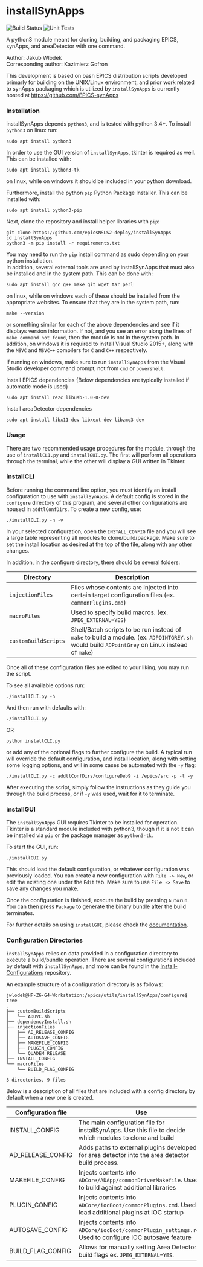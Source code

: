 # installSynApps

![Build Status](https://github.com/jwlodek/installSynApps/workflows/test-build/badge.svg) ![Unit Tests](https://github.com/jwlodek/installSynApps/workflows/tests/badge.svg)

A python3 module meant for cloning, building, and packaging EPICS, synApps, and areaDetector with one command.

Author: Jakub Wlodek  
Corresponding author: Kazimierz Gofron

This development is based on bash EPICS distribution scripts developed primarly for building on the UNIX/Linux environment, and prior work related to synApps packaging which is utilized by `installSynApps` is currently hosted at https://github.com/EPICS-synApps

### Installation

installSynApps depends `python3`, and is tested with python 3.4+. To install `python3` on linux run:
```
sudo apt install python3
```
In order to use the GUI version of `installSynApps`, tkinter is required as well. This can be installed with:
```
sudo apt install python3-tk
```
on linux, while on windows it should be included in your python download.

Furthermore, install the python `pip` Python Package Installer. This can be installed with:
```
sudo apt install python3-pip
```
Next, clone the repository and install helper libraries with `pip`:
```
git clone https://github.com/epicsNSLS2-deploy/installSynApps
cd installSynApps
python3 -m pip install -r requirements.txt
```
You may need to run the `pip` install command as sudo depending on your python installation.  
In addition, several external tools are used by installSynApps that must also be installed and in the system path. This can be done with:
```
sudo apt install gcc g++ make git wget tar perl
```
on linux, while on windows each of these should be installed from the appropriate websites. To ensure that they are in the system path, run:
```
make --version
```
or something similar for each of the above dependencies and see if it displays version information. If not, and you see an error along the lines of `make command not found`, then the module is not in the system path. In addition, on windows it is required to install Visual Studio 2015+, along with the `MSVC` and `MSVC++` compilers for `C` and `C++` respectively.

If running on windows, make sure to run `installSynApps` from the Visual Studio developer command prompt, not from `cmd` or `powershell`.

Install EPICS dependencies {Below dependencies are typically installed if automatic mode is used}
```
sudo apt install re2c libusb-1.0-0-dev
```
Install areaDetector dependencies
```
sudo apt install libx11-dev libxext-dev libzmq3-dev
```

### Usage

There are two recommended usage procedures for the module, through the use of `installCLI.py` and `installGUI.py`. The first will perform all operations through the terminal, while the other will display a GUI written in Tkinter. 

### installCLI

Before running the command line option, you must identify an install configuration to use with `installSynApps`. A default config is stored in the `configure` directory of this program, and several other configurations are housed in `addtlConfDirs`. To create a new config, use:
```
./installCLI.py -n -v
```
In your selected configuration, open the `INSTALL_CONFIG` file and you will see a large table representing all modules to clone/build/package. Make sure to set the install location as desired at the top of the file, along with any other changes.

In addition, in the configure directory, there should be several folders: 

Directory | Description
---------|-----------
`injectionFiles` | Files whose contents are injected into certain target configuration files (ex. `commonPlugins.cmd`)
`macroFiles` | Used to specify build macros. (ex. `JPEG_EXTERNAL=YES`)
`customBuildScripts` | Shell/Batch scripts to be run instead of `make` to build a module. (ex. `ADPOINTGREY.sh` would build `ADPointGrey` on Linux instead of `make`)

Once all of these configuration files are edited to your liking, you may run the script.

To see all available options run:
```
./installCLI.py -h
```

And then run with defaults with:
```
./installCLI.py
```
OR
```
python installCLI.py
```
or add any of the optional flags to further configure the build. A typical run will override the default configuration, and install location, along with setting some logging options, and will in some cases be automated with the `-y` flag:
```
./installCLI.py -c addtlConfDirs/configureDeb9 -i /epics/src -p -l -y
```

After executing the script, simply follow the instructions as they guide you through the build process, or if `-y` was used, wait for it to terminate.

### installGUI

The `installSynApps` GUI requires Tkinter to be installed for operation. Tkinter is a standard module included with python3, though if it is not it can be installed via `pip` or the package manager as `python3-tk`.

To start the GUI, run:
```
./installGUI.py
```
This should load the default configuration, or whatever configuration was previously loaded. You can create a new configuration with `File -> New`, or edit the existing one under the `Edit` tab. Make sure to use `File -> Save` to save any changes you make.

Once the configuration is finished, execute the build by pressing `Autorun`. You can then press `Package` to generate the binary bundle after the build terminates.

For further details on using `installGUI`, please check the [documentation](https://epicsNSLS2-deploy.github.io/installSynApps).

### Configuration Directories

`installSynApps` relies on data provided in a configuration directory to execute a build/bundle operation.
There are several configurations included by default with `installSynApps`, and more can be found in the [Install-Configurations](https://github.com/epicsNSLS2-deploy/Install-Configurations) repository.

An example structure of a configuration directory is as follows:
```
jwlodek@HP-Z6-G4-Workstation:/epics/utils/installSynApps/configure$ tree
.
├── customBuildScripts
│   └── ADUVC.sh
├── dependencyInstall.sh
├── injectionFiles
│   ├── AD_RELEASE_CONFIG
│   ├── AUTOSAVE_CONFIG
│   ├── MAKEFILE_CONFIG
│   ├── PLUGIN_CONFIG
│   └── QUADEM_RELEASE
├── INSTALL_CONFIG
└── macroFiles
    └── BUILD_FLAG_CONFIG

3 directories, 9 files
```

Below is a description of all files that are included with a config directory by default when a new one is created.

Configuration file      | Use 
-------------------------|--------------------
INSTALL_CONFIG      | The main configuration file for installSynApps. Use this file to decide which modules to clone and build
AD_RELEASE_CONFIG   | Adds paths to external plugins developed for area detector into the area detector build process.
MAKEFILE_CONFIG     | Injects contents into `ADCore/ADApp/commonDriverMakefile`. Used to build against additional libraries
PLUGIN_CONFIG       | Injects contents into `ADCore/iocBoot/commonPlugins.cmd`. Used to load additional plugins at IOC startup
AUTOSAVE_CONFIG     | Injects contents into `ADCore/iocBoot/commonPlugin_settings.req`. Used to configure IOC autosave feature
BUILD_FLAG_CONFIG   | Allows for manually setting Area Detector build flags ex. `JPEG_EXTERNAL=YES`.
